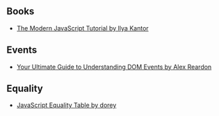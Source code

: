 ## **Books**
- [The Modern JavaScript Tutorial by Ilya Kantor](https://javascript.info/)

## **Events**
- [Your Ultimate Guide to Understanding DOM Events by Alex Reardon](https://egghead.io/courses/your-ultimate-guide-to-understanding-dom-events-6c0c0d23)

## **Equality**
- [JavaScript Equality Table by dorey](https://dorey.github.io/JavaScript-Equality-Table/unified/)
